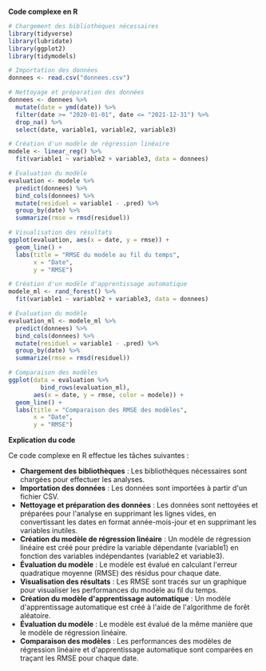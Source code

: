 **Code complexe en R**

```R
# Chargement des bibliothèques nécessaires
library(tidyverse)
library(lubridate)
library(ggplot2)
library(tidymodels)

# Importation des données
donnees <- read.csv("donnees.csv")

# Nettoyage et préparation des données
donnees <- donnees %>%
  mutate(date = ymd(date)) %>%
  filter(date >= "2020-01-01", date <= "2021-12-31") %>%
  drop_na() %>%
  select(date, variable1, variable2, variable3)

# Création d'un modèle de régression linéaire
modele <- linear_reg() %>%
  fit(variable1 ~ variable2 + variable3, data = donnees)

# Évaluation du modèle
evaluation <- modele %>%
  predict(donnees) %>%
  bind_cols(donnees) %>%
  mutate(residuel = variable1 - .pred) %>%
  group_by(date) %>%
  summarize(rmse = rmsd(residuel))

# Visualisation des résultats
ggplot(evaluation, aes(x = date, y = rmse)) +
  geom_line() +
  labs(title = "RMSE du modèle au fil du temps",
       x = "Date",
       y = "RMSE")

# Création d'un modèle d'apprentissage automatique
modele_ml <- rand_forest() %>%
  fit(variable1 ~ variable2 + variable3, data = donnees)

# Évaluation du modèle
evaluation_ml <- modele_ml %>%
  predict(donnees) %>%
  bind_cols(donnees) %>%
  mutate(residuel = variable1 - .pred) %>%
  group_by(date) %>%
  summarize(rmse = rmsd(residuel))

# Comparaison des modèles
ggplot(data = evaluation %>%
         bind_rows(evaluation_ml),
       aes(x = date, y = rmse, color = modele)) +
  geom_line() +
  labs(title = "Comparaison des RMSE des modèles",
       x = "Date",
       y = "RMSE")
```

**Explication du code**

Ce code complexe en R effectue les tâches suivantes :

* **Chargement des bibliothèques** : Les bibliothèques nécessaires sont chargées pour effectuer les analyses.
* **Importation des données** : Les données sont importées à partir d'un fichier CSV.
* **Nettoyage et préparation des données** : Les données sont nettoyées et préparées pour l'analyse en supprimant les lignes vides, en convertissant les dates en format année-mois-jour et en supprimant les variables inutiles.
* **Création du modèle de régression linéaire** : Un modèle de régression linéaire est créé pour prédire la variable dépendante (variable1) en fonction des variables indépendantes (variable2 et variable3).
* **Évaluation du modèle** : Le modèle est évalué en calculant l'erreur quadratique moyenne (RMSE) des résidus pour chaque date.
* **Visualisation des résultats** : Les RMSE sont tracés sur un graphique pour visualiser les performances du modèle au fil du temps.
* **Création du modèle d'apprentissage automatique** : Un modèle d'apprentissage automatique est créé à l'aide de l'algorithme de forêt aléatoire.
* **Évaluation du modèle** : Le modèle est évalué de la même manière que le modèle de régression linéaire.
* **Comparaison des modèles** : Les performances des modèles de régression linéaire et d'apprentissage automatique sont comparées en traçant les RMSE pour chaque date.